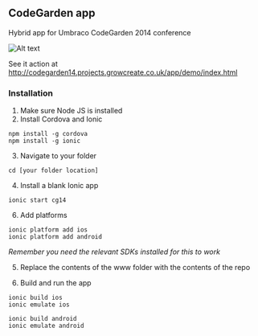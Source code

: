 ## CodeGarden app

Hybrid app for Umbraco CodeGarden 2014 conference 

![Alt text](http://www.growcreate.co.uk/media/13617/codegarden.jpg)

See it action at http://codegarden14.projects.growcreate.co.uk/app/demo/index.html

### Installation

1. Make sure Node JS is installed
2. Install Cordova and Ionic
  
  ```
  npm install -g cordova
  npm install -g ionic
  ```

3. Navigate to your folder

  ```
  cd [your folder location]
  ```

4. Install a blank Ionic app

  ```
  ionic start cg14
  ```

6. Add platforms

  ```
  ionic platform add ios
  ionic platform add android
  ```
*Remember you need the relevant SDKs installed for this to work*

5. Replace the contents of the www folder with the contents of the repo

7. Build and run the app

  ```
  ionic build ios
  ionic emulate ios
  
  ionic build android
  ionic emulate android
  ```
